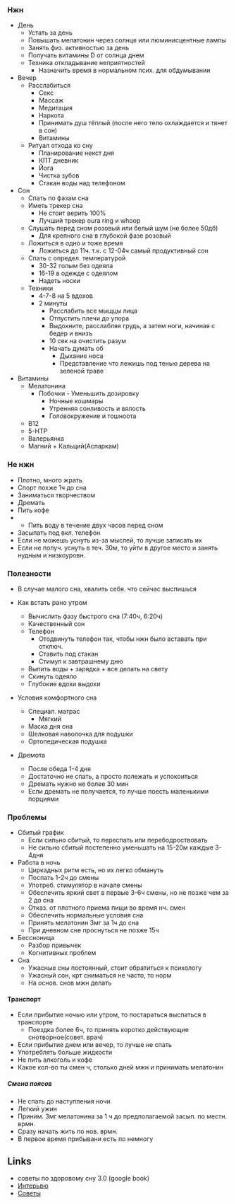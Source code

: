 ### Нжн
- День
	- Устать за день
	- Повышать мелатонин через солнце или люминисцентные лампы
	- Занять физ. активностью за день
	- Получать витамины D от солнца днем
	- Техника откладывание неприятностей
		- Назначить время в нормальном псих. для обдумывании
- Вечер
	- Расслабиться
		- Секс
		- Массаж
		- Медитация
		- Наркота
		- Принимать душ тёплый (после него тело охлаждается и тянет в сон)
		- Витамины
	- Ритуал отхода ко сну
		- Планирование некст дня
		- КПТ дневник
		- Йога
		- Чистка зубов
		- Стакан воды над телефоном
- Сон
	- Спать по фазам сна
	- Иметь трекер сна
		- Не стоит верить 100%
		- Лучший трекер oura ring и whoop
	- Слушать перед сном розовый или белый шум (не более 50дб)
		- Для крепного сна в глубокой фазе розовый
	- Ложиться в одно и тоже время
		- Ложиться до 11ч. т.к. с 12-04ч самый продуктивный  сон
	- Спать с определ. температурой
		- 30-32 голым без одеяла
		- 16-19 в одежде с одеялом
		- Надеть носки
	- Техники
		- 4-7-8 на 5 вдохов
		- 2 минуты
			- Расслабить все мыщцы лица
			- Отпустить плечи до упора
			- Выдохните, расслабляя грудь, а затем ноги, начиная с бедер и внизъ
			- 10 сек на очистить разум
			- Начать думать об 
				- Дыхание носа
				- Представление что лежишь под тенью дерева на зеленой траве
- Витамины
	- Мелатонина
		- Побочки - Уменьшить дозировку
			- Ночные кошмары
			- Утренняя сонливость и вялость
			- Головокружение и тошноота
	- B12
	- 5-HTP
	- Валерьянка
	- Магний + Кальций(Аспаркам)

### Не нжн
- Плотно, много жрать
- Спорт похже 1ч до сна
- Заниматься творчеством
- Дремать
- Пить кофе
- - Пить воду в течение двух часов перед сном
- Засыпать под вкл. телефон
- Если не можешь уснуть из-за мыслей, то лучше записать их
- Если не получ. уснуть в теч. 30м, то уйти в другое место и занять нудным и низкоуровн. 

### Полезности
- В случае малого сна, хвалить себя. что сейчас выспишься
- Как встать рано утром
	- Вычислить фазу быстрого сна (7:40ч, 6:20ч)
	- Качественный сон
	- Телефон
		- Отодвинуть телефон так, чтобы нжн было вставать при отключ.
		- Ставить под стакан
		- Стимул к завтрашнему дню
	- Выпить воды + зарядка + все делать на свету
	- Скинуть одеяло
	- Глубокие вдохи выдохи
- Условия комфортного сна
	- Специал. матрас
		- Мягкий
	- Маска дня сна
	- Шелковая наволочка для подушки
	- Ортопедическая подушка

- Дремота
	- После обеда 1-4 дня  
	- Достаточно не спать, а просто полежать и успокоиться  
	- Дремать нужно не более 30 мин  
	- Если дремать не получается, то лучше поесть маленькими порциями

### Проблемы
- Сбитый график
	- Если сильно сбитый, то переспать или перебодроствовать
	- Не сильно сбитый постепенно уменьшать на 15-20м каждые 3-4дня
- Работа в  ночь
	- Циркадных ритм есть, но их легко обмануть
	- Поспать 1-2ч до смены
	- Употреб. стимулятор в начале смены
	- Обеспечить яркий свет в первые 3-6ч смены, но не позже чем за 2 до сна
	- Отказ. от плотного приема пищи во время нч. смен
	- Обеспечить нормальные условия сна
	- Принять мелатонин 3мг за 1ч до сна
	- При дневном сне проснуться не позже 15ч
- Бессноница
	- Разбор привычек
	- Когнитивных проблем
- Сна
	- Ужасные сны постоянный, стоит обратиться к психологу
	- Ужасный сон, крт сниматься не часто, то норм
	- На основ. снов мжн делать

#### Транспорт
- Если прибытие ночью или утром, то постараться выспаться в транспорте
	- Поездка более 6ч, то принять коротко действующие снотворное(совет. врач)
- Если прибытие днем или вечер, то лучше не спать
- Употреблять больше жидкости
- Не пить алкоголь и кофе
- Какое кол-во ты смен ч, столько дней мжн и принимать мелатонин

##### Смена поясов
- Не спать до наступления ночи
- Легкий ужин
- Приним. 3мг мелатонина за 1 ч до предполагаемой  засып. по местн. врмн.
- Сразу начать жить по нов. врмн.
- В первое время прибывани есть по немногу

## Links
- советы по здоровому сну 3.0 (google book)
- [Интерьвю](https://www.youtube.com/watch?v=ZFykhSSqaF4) 
- [Советы](https://www.youtube.com/watch?v=ysOhq8hBeqs&ab_channel=%D0%91%D0%98%D0%9E%D0%A5%D0%90%D0%9A%D0%98%D0%9D%D0%93%D0%98%D0%9D%D0%9E%D0%9E%D0%A2%D0%A0%D0%9E%D0%9F%D0%ABl%D0%90%D0%9D%D0%94%D0%A0%D0%95%D0%99%D0%90%D0%A0%D0%91%D0%95%D0%9D%D0%98%D0%9D) 